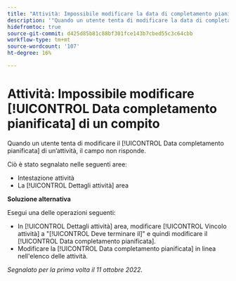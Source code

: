 ```yaml
---
title: "Attività: Impossibile modificare la data di completamento pianificata di un'attività"
description: '"Quando un utente tenta di modificare la data di completamento pianificata di un''attività, il campo non risponde. ”'
hidefromtoc: true
source-git-commit: d425d85b81c88bf301fce143b7cbed55c3c64cbb
workflow-type: tm+mt
source-wordcount: '107'
ht-degree: 16%

---
```



# Attività: Impossibile modificare [!UICONTROL Data completamento pianificata] di un compito

Quando un utente tenta di modificare il [!UICONTROL Data completamento pianificata] di un’attività, il campo non risponde.

Ciò è stato segnalato nelle seguenti aree:

* Intestazione attività
* La [!UICONTROL Dettagli attività] area

**Soluzione alternativa**

Esegui una delle operazioni seguenti:

* In [!UICONTROL Dettagli attività] area, modificare [!UICONTROL Vincolo attività] a &quot;[!UICONTROL Deve terminare il]&quot; e quindi modificare il [!UICONTROL Data completamento pianificata].
* Modificare la [!UICONTROL Data completamento pianificata] in linea nell&#39;elenco delle attività.

_Segnalato per la prima volta il 11 ottobre 2022._

